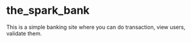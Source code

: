 # the_spark_bank
This is a simple banking site where you can do transaction, view users, validate them.
